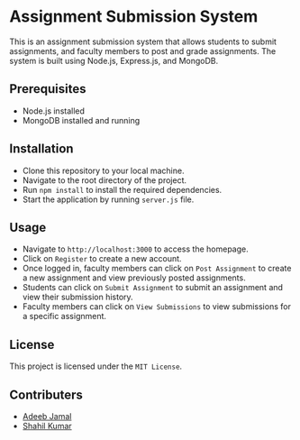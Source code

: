 # Assignment Submission System
This is an assignment submission system that allows students to submit assignments, and faculty members to post and grade assignments. The system is built using Node.js, Express.js, and MongoDB.

## Prerequisites
* Node.js installed
* MongoDB installed and running

## Installation
* Clone this repository to your local machine.
* Navigate to the root directory of the project.
* Run `npm install` to install the required dependencies.
* Start the application by running `server.js` file.

## Usage
* Navigate to `http://localhost:3000` to access the homepage.
* Click on `Register` to create a new account.
* Once logged in, faculty members can click on `Post Assignment` to create a new assignment and view previously posted assignments.
* Students can click on `Submit Assignment` to submit an assignment and view their submission history.
* Faculty members can click on `View Submissions` to view submissions for a specific assignment.

## License
This project is licensed under the `MIT License`.

## Contributers
- [Adeeb Jamal](https://github.com/adeebjamal)
- [Shahil Kumar](https://github.com/skfrost19)
